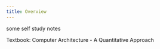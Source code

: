 ```yaml
---
title: Overview
---
```

some self study notes

Textbook: Computer Architecture - A Quantitative Approach